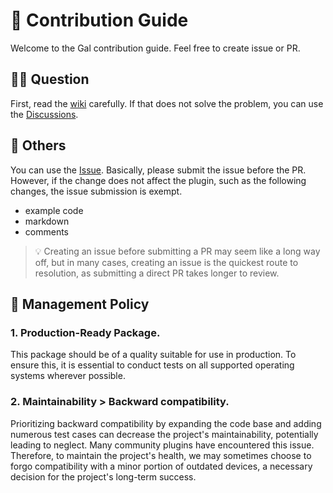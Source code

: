 # 💚 Contribution Guide

Welcome to the Gal contribution guide. Feel free to create issue or PR.

## 🙋‍♀️ Question

First, read the [wiki](https://github.com/natsuk4ze/gal/wiki) carefully. If that does not solve the problem,
you can use the [Discussions](https://github.com/natsuk4ze/gal/discussions).
  
## 🐝 Others

You can use the [Issue](https://github.com/natsuk4ze/gal/issues).
Basically, please submit the issue before the PR. However, if the change does not affect the plugin, 
such as the following changes, the issue submission is exempt.

- example code
- markdown
- comments

> 💡 Creating an issue before submitting a PR may seem like a long way off, but in many cases, creating an issue is the quickest route to resolution, as submitting a direct PR takes longer to review.

## 🎯 Management Policy

### 1. Production-Ready Package.

This package should be of a quality suitable for use in production. 
To ensure this, it is essential to conduct tests on all supported operating systems wherever possible.

### 2. Maintainability > Backward compatibility.

Prioritizing backward compatibility by expanding the code base and adding numerous test cases can decrease the project's maintainability, 
potentially leading to neglect. Many community plugins have encountered this issue. 
Therefore, to maintain the project's health, 
we may sometimes choose to forgo compatibility with a minor portion of outdated devices, a necessary decision for the project's long-term success.
